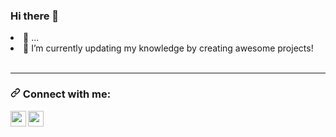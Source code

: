 ### Hi there 👋

<!--
**Parisa-yeganeh/parisa-yeganeh** is a ✨ _special_ ✨ repository because its `README.md` (this file) appears on your GitHub profile.

Here are some ideas to get you started:

- 🔭 
- 🌱 I’m currently updating my knowledge by creating awesome projects! 
- 👯 I’m looking to collaborate on ...
- 🤔 I’m looking for help with ...
- 💬 Ask me about ...
- 📫 How to reach me: ...
- 😄 Pronouns: ...
- ⚡ Fun fact: ...
-->
<li><g-emoji class="g-emoji" alias="telescope" fallback-src="https://github.githubassets.com/images/icons/emoji/unicode/1f52d.png">🔭</g-emoji> ...<br></li>
<li><g-emoji class="g-emoji" alias="seedling" fallback-src="https://github.githubassets.com/images/icons/emoji/unicode/1f331.png">🌱</g-emoji> I’m currently updating my knowledge by creating awesome projects!<br></li>

</ul>
<br>
<hr>

<h3 dir="auto"><a id="user-content--connect-with-me" class="anchor" aria-hidden="true" href="#-connect-with-me"><svg class="octicon octicon-link" viewBox="0 0 16 16" version="1.1" width="16" height="16" aria-hidden="true"><path fill-rule="evenodd" d="M7.775 3.275a.75.75 0 001.06 1.06l1.25-1.25a2 2 0 112.83 2.83l-2.5 2.5a2 2 0 01-2.83 0 .75.75 0 00-1.06 1.06 3.5 3.5 0 004.95 0l2.5-2.5a3.5 3.5 0 00-4.95-4.95l-1.25 1.25zm-4.69 9.64a2 2 0 010-2.83l2.5-2.5a2 2 0 012.83 0 .75.75 0 001.06-1.06 3.5 3.5 0 00-4.95 0l-2.5 2.5a3.5 3.5 0 004.95 4.95l1.25-1.25a.75.75 0 00-1.06-1.06l-1.25 1.25a2 2 0 01-2.83 0z"></path></svg></a><g-emoji class="g-emoji" alias="red_envelope" fallback-src="https://github.githubassets.com/images/icons/emoji/unicode/1f9e7.png"></g-emoji> Connect with me:</h3>
<a href="https://www.facebook.com/parisa.imani.5/" rel="nofollow"><img align="left" alt="subhamrex | Facebook" width="25px" src="https://camo.githubusercontent.com/c2c9ff3a7f262b37faba6e468aa356e49e23ce4c6b3987e185df1b36b7bc3977/687474703a2f2f706e67696d672e636f6d2f75706c6f6164732f66616365626f6f6b5f6c6f676f732f66616365626f6f6b5f6c6f676f735f504e4731393736322e706e67" data-canonical-src="http://pngimg.com/uploads/facebook_logos/facebook_logos_PNG19762.png" style="max-width: 100%;"></a>

<a href="https://www.linkedin.com/in/parisa-razavi-yeganeh/" rel="nofollow"><img align="left" alt="subhamrex | LinkedIn" width="25px" src="https://camo.githubusercontent.com/0a05b5b6dadfde4a04f417705614cf3878692e927562c0cdc96ff20041bc7393/687474703a2f2f706e67696d672e636f6d2f75706c6f6164732f6c696e6b6564496e2f6c696e6b6564496e5f504e4733322e706e67" data-canonical-src="http://pngimg.com/uploads/linkedIn/linkedIn_PNG32.png" style="max-width: 100%;"></a>

